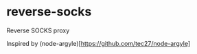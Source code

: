 # reverse-socks
Reverse SOCKS proxy

Inspired by (node-argyle)[https://github.com/tec27/node-argyle]


